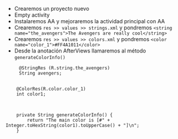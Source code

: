 - Crearemos un proyecto nuevo
- Empty activity
- Instalaremos AA y mejoraremos la actividad principal con AA
- Crearemos  `res >> values >> strings.xml` y pondremos `<string name="the_avengers">The Avengers are really cool</string>`
- Crearemos  `res >> values >> colors.xml` y pondremos `<color name="color_1">#FF4A1011</color>`
- Desde la anotación AfterViews llamaremos al método `generateColorInfo()`


```
     @StringRes (R.string.the_avengers)
     String avengers;


    @ColorRes(R.color.color_1)
    int color1;



    private String generateColorInfo() {
        return "The main color is [#" + Integer.toHexString(color1).toUpperCase() + "]\n";
    }

```